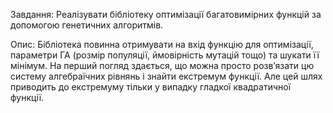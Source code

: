 Завдання: Реалізувати бібліотеку оптимізації багатовимірних функцій за допомогою генетичних алгоритмів.

Опис: Бібліотека повинна отримувати на вхід функцію для оптимізації, параметри ГА (розмір популяції, ймовірність мутацій тощо)
та шукати її мінімум.
На перший погляд здається, що можна просто розв’язати цю систему алгебраїчних рівнянь і знайти екстремум функції. Але цей шлях приводить до екстремуму тільки у випадку гладкої квадратичної функції. 

